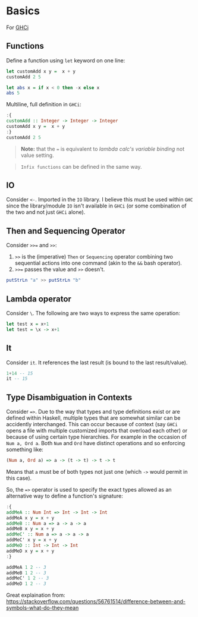 # Basics

For [GHCi](https://downloads.haskell.org/~ghc/7.8.4/docs/html/users_guide/interactive-evaluation.html)

## Functions

Define a function using `let` keyword on one line:

```Haskell
let customAdd x y =  x + y
customAdd 2 5
```

```Haskell
let abs x = if x < 0 then -x else x
abs 5
```

Multiline, full definition in `GHCi`:

```Haskell
:{
customAdd :: Integer -> Integer -> Integer
customAdd x y =  x + y
:}
customAdd 2 5
```

> **Note:** that the `=` is equivalent to *lambda calc's variable binding* not value setting.

> `Infix functions` can be defined in the same way.

## IO

Consider `<-`. Imported in the `IO` library. I believe this must be used within `GHC` since the library/module `IO` isn't available in `GHCi` (or some combination of the two and not just `GHCi` alone).

## Then and Sequencing Operator

Consider `>>=` and `>>`:

1. `>>` is the (imperative) `Then` or `Sequencing` operator combining two sequential actions into one command (akin to the `&&` bash operator).
2. `>>=` passes the value and `>>` doesn't.

```Haskell
putStrLn "a" >> putStrLn "b"
```

## Lambda operator

Consider `\`. The following are two ways to express the same operation:

```Haskell
let test x = x+1
let test = \x -> x+1
```

## It

Consider `it`. It references the last result (is bound to the last result/value).

```Haskell
1+14 -- 15
it -- 15
```

## Type Disambiguation in Contexts

Consider `=>`. Due to the way that types and type definitions exist or are defined within Haskell, multiple types that are somewhat similar can be accidently interchanged. This can occur because of context (say `GHCi` opens a file with multiple customized imports that overload each other) or because of using certain type hierarchies. For example in the occasion of `Num a, Ord a`. Both `Num` and `Ord` have distinct operations and so enforcing something like: 

```Haskell
(Num a, Ord a) => a -> (t -> t) -> t -> t
```

Means that `a` must be of both types not just one (which `->` would permit in this case).

So, the `=>` operator is used to specify the exact types allowed as an alternative way to define a function's signature:

```Haskell
:{
addMeA :: Num Int => Int -> Int -> Int
addMeA x y = x + y
addMeB :: Num a => a -> a -> a
addMeB x y = x + y
addMeC' :: Num a => a -> a -> a
addMeC' x y = x + y
addMeD :: Int -> Int -> Int
addMeD x y = x + y
:}
```
```Haskell
addMeA 1 2 -- 3
addMeB 1 2 -- 3
addMeC' 1 2 -- 3
addMeD 1 2 -- 3
```

Great explaination from: https://stackoverflow.com/questions/56761514/difference-between-and-symbols-what-do-they-mean